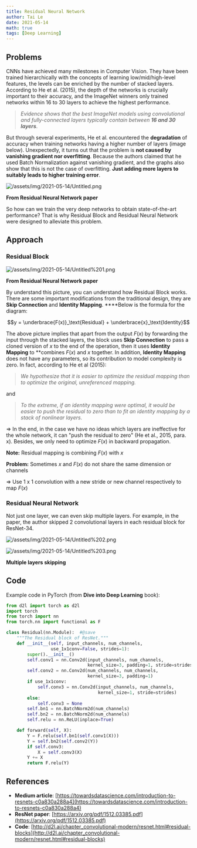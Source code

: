 ```yaml
---
title: Residual Neural Network
author: Tai Le
date: 2021-05-14
math: true
tags: [Deep Learning]
---
```


## Problems

CNNs have achieved many milestones in Computer Vision. They have been trained hierarchically with the concepts of learning low/mid/high-level features, the levels can be enriched by the number of stacked layers. According to He et al. (2015), the depth of the networks is crucially important to their accuracy, and the ImageNet winners only trained networks within 16 to 30 layers to achieve the highest performance.

> *Evidence shows that the best ImageNet models using convolutional and fully-connected layers typically contain between **16 and 30 layers**.*

But through several experiments, He et al. encountered the **degradation** of accuracy when training networks having a higher number of layers (image below). Unexpectedly, it turns out that the problem is **not caused by vanishing gradient nor overfitting**. Because the authors claimed that he used Batch Normalization against vanishing gradient, and the graphs also show that this is not the case of overfitting. **Just adding more layers to suitably leads to higher training error**.

![/assets/img/2021-05-14/Untitled.png](/assets/img/2021-05-14/Untitled.png)

**From Residual Neural Network paper**

So how can we train the very deep networks to obtain state-of-the-art performance? That is why Residual Block and Residual Neural Network were designed to alleviate this problem.

## Approach

### **Residual Block**

![/assets/img/2021-05-14/Untitled%201.png](/assets/img/2021-05-14/Untitled%201.png)

**From Residual Neural Network paper**

By understand this picture, you can understand how Residual Block works. There are some important modifications from the traditional design, they are **Skip Connection** and **Identity Mapping**. ****Below is the formula for the diagram:

$$y = \underbrace{F(x)}_\text{Residual} + \underbrace{x}_\text{Identity}$$

The above picture implies that apart from the output $F(x)$ by forwarding the input through the stacked layers, the block uses **Skip Connection** to pass a cloned version of $x$ to the end of the operation, then it uses **Identity Mapping** to **combines $F(x)$ and $x$ together. In addition, **Identity Mapping** does not have any parameters, so its contribution to model complexity is zero. In fact, according to He et al (2015):

> *We hypothesize that it is easier to optimize the residual mapping than to optimize the original, unreferenced mapping.*

and

> *To the extreme, if an identity mapping were optimal, it would be easier to push the residual to zero than to fit an identity mapping by a stack of nonlinear layers.*

⇒ In the end, in the case we have no ideas which layers are ineffective for the whole network, it can "push the residual to zero" (He et al., 2015, para. x). Besides, we only need to optimize $F(x)$ in backward propagation.

**Note:** Residual mapping is combining $F(x)$ with $x$

**Problem:** Sometimes $x$ and $F(x)$ do not share the same dimension or channels

⇒ Use 1 x 1 convolution with a new stride or new channel respectively to map $F(x)$

### **Residual Neural Network**

Not just one layer, we can even skip multiple layers. For example, in the paper, the author skipped 2 convolutional layers in each residual block for ResNet-34.

![/assets/img/2021-05-14/Untitled%202.png](/assets/img/2021-05-14/Untitled%202.png)

![/assets/img/2021-05-14/Untitled%203.png](/assets/img/2021-05-14/Untitled%203.png)

**Multiple layers skipping**

## **Code**

Example code in PyTorch (from **Dive into Deep Learning** book):

```python
from d2l import torch as d2l
import torch
from torch import nn
from torch.nn import functional as F

class Residual(nn.Module):  #@save
    """The Residual block of ResNet."""
    def __init__(self, input_channels, num_channels,
                 use_1x1conv=False, strides=1):
        super().__init__()
        self.conv1 = nn.Conv2d(input_channels, num_channels,
                               kernel_size=3, padding=1, stride=strides)
        self.conv2 = nn.Conv2d(num_channels, num_channels,
                               kernel_size=3, padding=1)
        if use_1x1conv:
            self.conv3 = nn.Conv2d(input_channels, num_channels,
                                   kernel_size=1, stride=strides)
        else:
            self.conv3 = None
        self.bn1 = nn.BatchNorm2d(num_channels)
        self.bn2 = nn.BatchNorm2d(num_channels)
        self.relu = nn.ReLU(inplace=True)

    def forward(self, X):
        Y = F.relu(self.bn1(self.conv1(X)))
        Y = self.bn2(self.conv2(Y))
        if self.conv3:
            X = self.conv3(X)
        Y += X
        return F.relu(Y)
```

## **References**

- **Medium article**: [https://towardsdatascience.com/introduction-to-resnets-c0a830a288a4](https://towardsdatascience.com/introduction-to-resnets-c0a830a288a4)
- **ResNet paper**: [https://arxiv.org/pdf/1512.03385.pdf](https://arxiv.org/pdf/1512.03385.pdf)
- **Code**: [http://d2l.ai/chapter_convolutional-modern/resnet.html#residual-blocks](http://d2l.ai/chapter_convolutional-modern/resnet.html#residual-blocks)